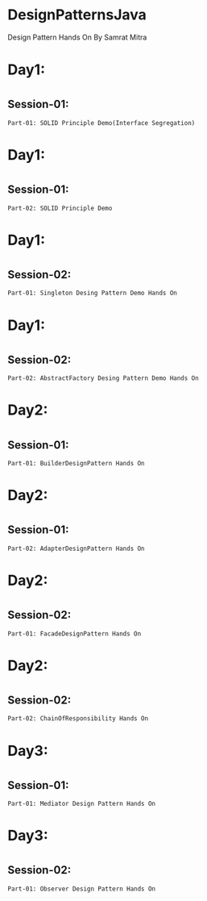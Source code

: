 # DesignPatternsJava
Design Pattern Hands On
By Samrat Mitra


# Day1:
  # <h2>Session-01:</h2>
    Part-01: SOLID Principle Demo(Interface Segregation)

# Day1:
  # <h2>Session-01:</h2>
    Part-02: SOLID Principle Demo

# Day1:
  # <h2>Session-02:</h2>
    Part-01: Singleton Desing Pattern Demo Hands On
    
# Day1:
  # <h2>Session-02:</h2>
    Part-02: AbstractFactory Desing Pattern Demo Hands On

# Day2:
  # <h2>Session-01:</h2>
    Part-01: BuilderDesignPattern Hands On
    
# Day2:
  # <h2>Session-01:</h2>
    Part-02: AdapterDesignPattern Hands On
 
 # Day2:
  # <h2>Session-02:</h2>
    Part-01: FacadeDesignPattern Hands On

# Day2:
  # <h2>Session-02:</h2>
    Part-02: ChainOfResponsibility Hands On
    
 # Day3:
  # <h2>Session-01:</h2>
    Part-01: Mediator Design Pattern Hands On
 # Day3:
  # <h2>Session-02:</h2>
    Part-01: Observer Design Pattern Hands On

